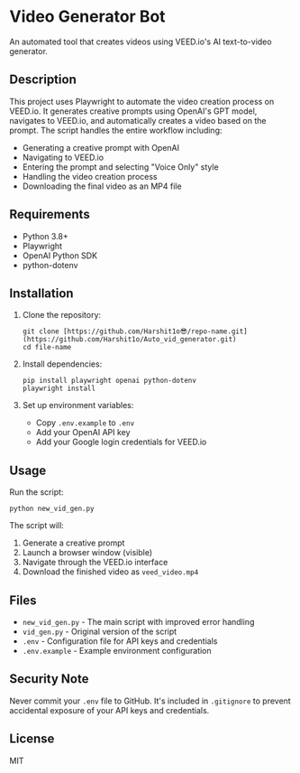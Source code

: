 # Video Generator Bot

An automated tool that creates videos using VEED.io's AI text-to-video generator.

## Description

This project uses Playwright to automate the video creation process on VEED.io. It generates creative prompts using OpenAI's GPT model, navigates to VEED.io, and automatically creates a video based on the prompt. The script handles the entire workflow including:

- Generating a creative prompt with OpenAI
- Navigating to VEED.io
- Entering the prompt and selecting "Voice Only" style
- Handling the video creation process
- Downloading the final video as an MP4 file

## Requirements

- Python 3.8+
- Playwright
- OpenAI Python SDK
- python-dotenv

## Installation

1. Clone the repository:
   ```
   git clone [https://github.com/Harshit1o😎/repo-name.git](https://github.com/Harshit1o/Auto_vid_generator.git)
   cd file-name
   ```

2. Install dependencies:
   ```
   pip install playwright openai python-dotenv
   playwright install
   ```

3. Set up environment variables:
   - Copy `.env.example` to `.env`
   - Add your OpenAI API key
   - Add your Google login credentials for VEED.io

## Usage

Run the script:
```
python new_vid_gen.py
```

The script will:
1. Generate a creative prompt
2. Launch a browser window (visible)
3. Navigate through the VEED.io interface
4. Download the finished video as `veed_video.mp4`

## Files

- `new_vid_gen.py` - The main script with improved error handling
- `vid_gen.py` - Original version of the script
- `.env` - Configuration file for API keys and credentials
- `.env.example` - Example environment configuration

## Security Note

Never commit your `.env` file to GitHub. It's included in `.gitignore` to prevent accidental exposure of your API keys and credentials.

## License

MIT
